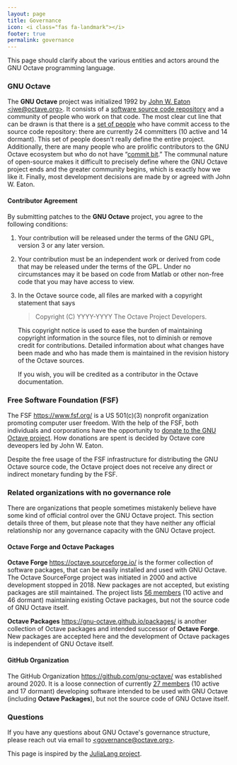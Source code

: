 ```yaml
---
layout: page
title: Governance
icon: <i class="fas fa-landmark"></i>
footer: true
permalink: governance
---
```


This page should clarify about the various entities and actors around the GNU Octave programming language.

### GNU Octave

The **GNU Octave** project was initialized 1992 by
[John W. Eaton &lt;jwe@octave.org&gt;](mailto:jwe@octave.org).
It consists of a
[software source code repository](https://www.octave.org/hg/octave)
and a community of people who work on that code.
The most clear cut line that can be drawn is that there is a
[set of people](https://savannah.gnu.org/project/memberlist.php?group=octave)
who have commit access to the source code repository:
there are currently 24 committers (10 active and 14 dormant).
This set of people doesn’t really define the entire project.
Additionally, there are many people who are prolific contributors
to the GNU Octave ecosystem but who do not have
“[commit bit](https://en.wikipedia.org/wiki/Committer#Commit_bit).”
The communal nature of open-source makes it difficult to precisely define
where the GNU Octave project ends and the greater community begins,
which is exactly how we like it.
Finally,
most development decisions are made by or agreed with
John W. Eaton.

#### Contributor Agreement

By submitting patches to the  **GNU Octave** project,
you agree to the following conditions:

1. Your contribution will be released under the terms of the GNU GPL,
   version 3 or any later version.
2. Your contribution must be an independent work or derived from code
   that may be released under the terms of the GPL.
   Under no circumstances may it be based on code from Matlab
   or other non-free code that you may have access to view.
3. In the Octave source code, all files are marked with a copyright statement
   that says

   > Copyright (C) YYYY-YYYY The Octave Project Developers.

   This copyright notice is used to ease the burden of maintaining copyright
   information in the source files,
   not to diminish or remove credit for contributions.
   Detailed information about what changes have been made and who has made them
   is maintained in the revision history of the Octave sources.

   If you wish, you will be credited as a contributor in the Octave documentation.

### Free Software Foundation (FSF)

The FSF <https://www.fsf.org/> is a US 501(c)(3) nonprofit organization
promoting computer user freedom.
With the help of the FSF,
both individuals and corporations have the opportunity to
[donate to the GNU Octave project](https://my.fsf.org/civicrm/contribute/transact?reset=1&id=10).
How donations are spent is decided by Octave core deveopers
led by John W. Eaton.

Despite the free usage of the FSF infrastructure for distributing
the GNU Octave source code,
the Octave project does not receive any direct or indirect
monetary funding by the FSF.

### Related organizations with no governance role

There are organizations that people sometimes mistakenly believe
have some kind of official control over the GNU Octave project.
This section details three of them,
but please note that they have neither any official relationship
nor any governance capacity with the GNU Octave project.

#### Octave Forge and Octave Packages

**Octave Forge** <https://octave.sourceforge.io/> is the former collection
of software packages, that can be easily installed and used with GNU Octave.
The Octave SourceForge project was initiated in 2000
and active development stopped in 2018.
New packages are not accepted, but existing packages are still maintained.
The project lists [56 members](https://sourceforge.net/p/octave/_members/)
(10 active and 46 dormant) maintaining existing Octave packages,
but not the source code of GNU Octave itself.

**Octave Packages** <https://gnu-octave.github.io/packages/> is another
collection of Octave packages and intended successor of **Octave Forge**.
New packages are accepted here and the development of Octave packages
is independent of GNU Octave itself.

#### GitHub Organization

The GitHub Organization <https://github.com/gnu-octave/>
was established around 2020.
It is a loose connection of currently
[27 members](https://github.com/orgs/gnu-octave/people)
(10 active and 17 dormant)
developing software intended to be used with GNU Octave
(including **Octave Packages**),
but not the source code of GNU Octave itself.

### Questions

If you have any questions about GNU Octave's governance structure,
please reach out via email to [&lt;governance@octave.org&gt;](mailto:governance@octave.org).


This page is inspired by the [JuliaLang project](https://julialang.org/governance/).
